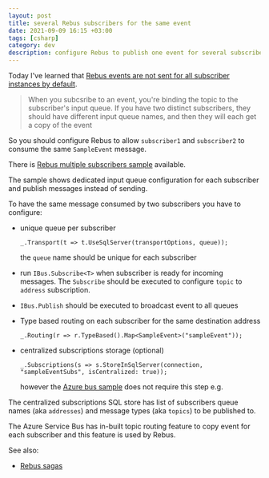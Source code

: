 ```yaml
---
layout: post
title: several Rebus subscribers for the same event
date: 2021-09-09 16:15 +03:00
tags: [csharp]
category: dev
description: configure Rebus to publish one event for several subscriber instances
---
```


Today I've learned that 
[Rebus events are not sent for all subscriber instances by default](https://stackoverflow.com/questions/57366162/rebus-subscribing-to-events-in-asp-net-core).

> When you subcsribe to an event, you're binding the topic to the subscriber's input queue. 
If you have two distinct subscribers, they should have different input queue names, and then they will each get a copy of the event

So you should configure Rebus to allow `subscriber1` and `subscriber2` to consume the same `SampleEvent` message.

There is [Rebus multiple subscribers sample](https://github.com/rebus-org/RebusSamples/tree/master/PubSubCentralized) available.

The sample shows dedicated input queue configuration for each subscriber and publish messages instead of sending.

To have the same message consumed by two subscribers you have to configure:
* unique queue per subscriber 
  
  `_.Transport(t => t.UseSqlServer(transportOptions, queue));`

  the `queue` name should be unique for each subscriber 
* run `IBus.Subscribe<T>` when subscriber is ready for incoming messages.
  The `Subscribe` should be executed to configure `topic` to `address` subscription.  
* `IBus.Publish` should be executed to broadcast event to all queues
* Type based routing on each subscriber for the same destination address

  `_.Routing(r => r.TypeBased().Map<SampleEvent>("sampleEvent"));`
* centralized subscriptions storage (optional)

  `_.Subscriptions(s => s.StoreInSqlServer(connection, "sampleEventSubs", isCentralized: true));`
  
  however the [Azure bus sample](https://github.com/rebus-org/RebusSamples/tree/master/PubSubNative) does not require this step e.g.

The centralized subscriptions SQL store has list of subscribers queue names (aka `addresses`) and message types (aka `topics`) to be published to.

The Azure Service Bus has in-built topic routing feature to copy event for each subscriber and this feature is used by Rebus.

See also: 
* [Rebus sagas](https://seankearon.me/posts/2020/12/rebus-sagas-csharp/)
